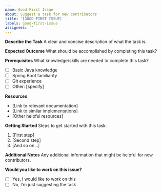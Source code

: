 ```yaml
---
name: Good First Issue
about: Suggest a task for new contributors
title: '[GOOD FIRST ISSUE] '
labels: good-first-issue
assignees: ''
---
```


**Describe the Task**
A clear and concise description of what the task is.

**Expected Outcome**
What should be accomplished by completing this task?

**Prerequisites**
What knowledge/skills are needed to complete this task?
- [ ] Basic Java knowledge
- [ ] Spring Boot familiarity
- [ ] Git experience
- [ ] Other: [specify]

**Resources**
- [Link to relevant documentation]
- [Link to similar implementations]
- [Other helpful resources]

**Getting Started**
Steps to get started with this task:
1. [First step]
2. [Second step]
3. [And so on...]

**Additional Notes**
Any additional information that might be helpful for new contributors.

**Would you like to work on this issue?**
- [ ] Yes, I would like to work on this
- [ ] No, I'm just suggesting the task 